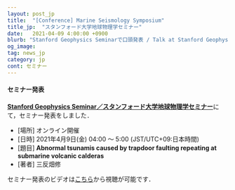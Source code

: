 ```yaml
---
layout: post_jp
title:  "[Conference] Marine Seismology Symposium"
title_jp:  "スタンフォード大学地球物理学セミナー"
date:   2021-04-09 4:00:00 +0900
blurb: "Stanford Geophysics Seminarで口頭発表 / Talk at Stanford Geophysics Seminar"
og_image:
tag: news_jp
category: jp
cont: セミナー
---
```


#### **セミナー発表**

[**Stanford Geophysics Seminar／スタンフォード大学地球物理学セミナー**](https://earth.stanford.edu/events/osamu-sandanbata-university-tokyo-abnormal-tsunamis-caused-trapdoor-faulting)にて，セミナー発表をしました．

- [場所] オンライン開催
- [日時] 2021年4月9日(金) 04:00 〜 5:00 (JST/UTC+09:日本時間)
- [題目] **Abnormal tsunamis caused by trapdoor faulting repeating at submarine volcanic calderas**
- [著者] 三反畑修

セミナー発表のビデオは[こちら](https://drive.google.com/file/d/1eFPH4R5KV6ciSwtswRrCj8wj4fE07Cia/view)から視聴が可能です．
